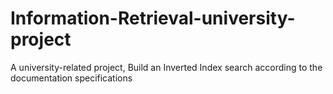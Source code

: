 # Information-Retrieval-university-project
A university-related project, Build an Inverted Index search according to the documentation specifications
